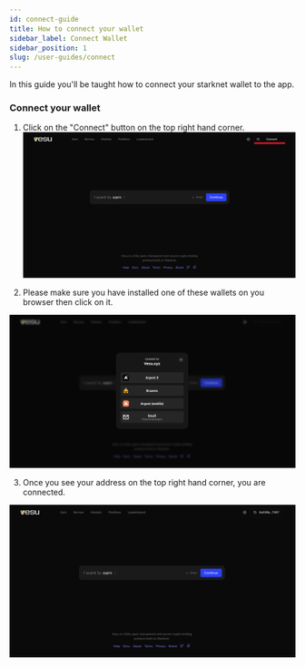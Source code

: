 ```yaml
---
id: connect-guide
title: How to connect your wallet
sidebar_label: Connect Wallet
sidebar_position: 1
slug: /user-guides/connect
---
```


In this guide you'll be taught how to connect your starknet wallet to the app.

### Connect your wallet

1. Click on the "Connect" button on the top right hand corner. ![Vesu](images/connect_1.png)

2. Please make sure you have installed one of these wallets on you browser then click on it.

![Vesu](images/connect_2.png)

3. Once you see your address on the top right hand corner, you are connected.

![Vesu](images/connect_3.png)
